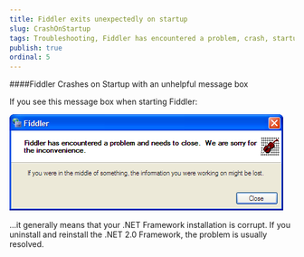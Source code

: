```yaml
---
title: Fiddler exits unexpectedly on startup
slug: CrashOnStartup
tags: Troubleshooting, Fiddler has encountered a problem, crash, startup, .NET Framework
publish: true
ordinal: 5
---
```


####Fiddler Crashes on Startup with an unhelpful message box

If you see this message box when starting Fiddler:

![fiddlercrash](../images/fiddlercrash.png)  


...it generally means that your .NET Framework installation is corrupt.  If you uninstall and reinstall the .NET 2.0 Framework, the problem is usually resolved.